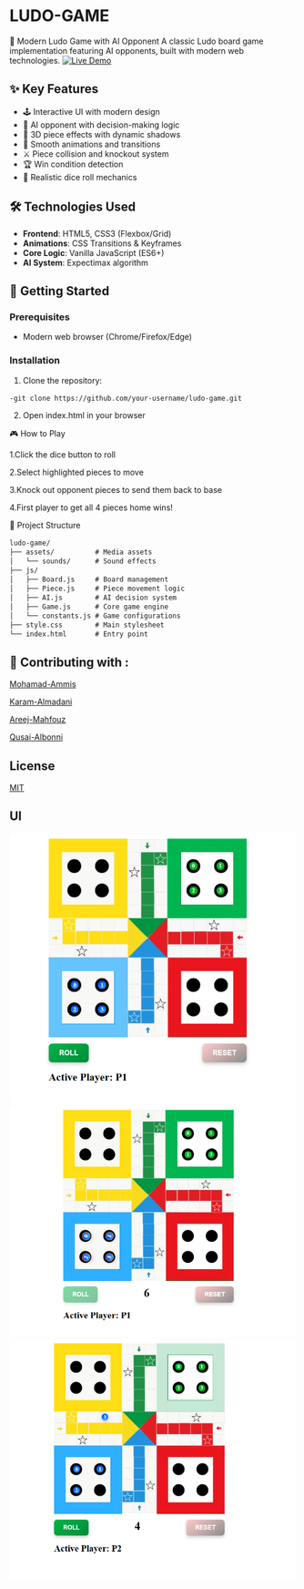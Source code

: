 # LUDO-GAME
 🎲 Modern Ludo Game with AI Opponent
A classic Ludo board game implementation featuring AI opponents, built with modern web technologies.
[![Live Demo](https://img.shields.io/badge/PLAY%20DEMO-LIVE%20GAME-brightgreen?style=for-the-badge&logo=github)](https://majdalkatan.github.io/LUDO-GAME/game)

## ✨ Key Features
- 🕹 Interactive UI with modern design
- 🤖 AI opponent with decision-making logic
- 🎨 3D piece effects with dynamic shadows
- 🔄 Smooth animations and transitions
- ⚔ Piece collision and knockout system
- 🏆 Win condition detection
- 🎲 Realistic dice roll mechanics

## 🛠 Technologies Used
- **Frontend**: HTML5, CSS3 (Flexbox/Grid)
- **Animations**: CSS Transitions & Keyframes
- **Core Logic**: Vanilla JavaScript (ES6+)
- **AI System**: Expectimax algorithm

## 🚀 Getting Started

### Prerequisites
- Modern web browser (Chrome/Firefox/Edge)

### Installation
1. Clone the repository:
```bash
-git clone https://github.com/your-username/ludo-game.git
```
2. Open index.html in your browser

🎮 How to Play

1.Click the dice button to roll

2.Select highlighted pieces to move

3.Knock out opponent pieces to send them back to base

4.First player to get all 4 pieces home wins!

📂 Project Structure
```
ludo-game/
├── assets/          # Media assets
│   └── sounds/      # Sound effects
├── js/
│   ├── Board.js     # Board management
│   ├── Piece.js     # Piece movement logic
│   ├── AI.js        # AI decision system
│   ├── Game.js      # Core game engine
│   └── constants.js # Game configurations
├── style.css        # Main stylesheet
└── index.html       # Entry point
```
🤝 Contributing with :
-
[Mohamad-Ammis](https://github.com/Mohamad-Ammis)

[Karam-Almadani](https://github.com/KaramMad)

[Areej-Mahfouz](https://github.com/Farojeh)

[Qusai-Albonni](https://github.com/QusaiAlbonni)

## License

[MIT](https://github.com/MajdAlkatan/LUDO-GAME/blob/main/LICENSE)

## UI

<div align="center">
  <img src="./screenshots\Screenshot 2025-01-24 165329.png" width="750" alt="Main Game Interface">
  <img src="./screenshots\Screenshot 2025-01-24 165341.png" width="750" alt="Main Game Interface">
  <img src="./screenshots\Screenshot 2025-01-24 165359.png" width="750" alt="Main Game Interface">
</div>



